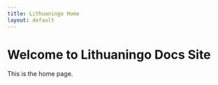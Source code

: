 ```yaml
---
title: Lithuaningo Home
layout: default
---
```


# Welcome to Lithuaningo Docs Site

This is the home page.

